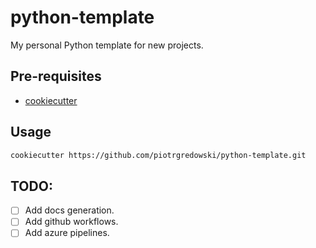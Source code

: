 # python-template

My personal Python template for new projects.

## Pre-requisites

- [cookiecutter](https://github.com/cookiecutter/cookiecutter)

## Usage

```bash
cookiecutter https://github.com/piotrgredowski/python-template.git
```

## TODO:

- [ ] Add docs generation.
- [ ] Add github workflows.
- [ ] Add azure pipelines.

